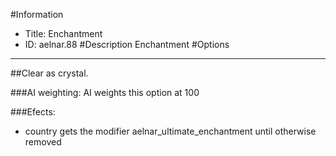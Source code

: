 #Information
 - Title: Enchantment
 - ID: aelnar.88
#Description
Enchantment
#Options

___
##Clear as crystal.

###AI weighting:
AI weights this option at 100


###Efects:<ul><li>country gets the modifier aelnar_ultimate_enchantment until otherwise removed</li></ul>
